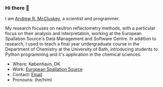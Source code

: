 ### Hi there :wave:

I am [Andrew R. McCluskey](https://mccluskey.scot), a scientist and programmer.

My research focuses on neutron reflectometry methods, with a particular focus on their analysis and interpretation, working at the European Spallation Source's Data Management and Software Centre.
In addition to research, I used to teach a final year undergraduate course in the Department of Chemistry at the University of Bath, introducing students to Python programming and it's application in the chemical sciences. 

- Where: København, DK
- Work: [European Spallation Source](https://europeanspallationsource.se/data-management-software-centre)
- Contact: [Email](mailto:andrew@mccluskey.scot)
- Pronouns: (he/him)


